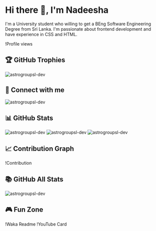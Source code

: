 # Hi there 👋, I'm Nadeesha

I'm a University student who willing to get a BEng Software Engineering Degree from Sri Lanka. I'm passionate about frontend development and have experience in CSS and HTML.

!Profile views

## 🏆 GitHub Trophies

<img src="https://github-profile-trophy.vercel.app/?username=astrogroupsl-dev" alt="astrogroupsl-dev">

## 🔗 Connect with me

<img src="https://img.shields.io/twitter/url?url=https%3A%2F%2Ftwitter.com%2FNadeesh78909401" alt="astrogroupsl-dev">

## 📊 GitHub Stats

<img src="https://github-readme-stats.vercel.app/api/top-langs?username=astrogroupsl-dev&show_icons=true&locale=en&layout=compact" alt="astrogroupsl-dev">
<img src="https://github-readme-stats.vercel.app/api?username=astrogroupsl-dev&show_icons=true&locale=en" alt="astrogroupsl-dev">
<img src="https://github-readme-streak-stats.herokuapp.com/?user=astrogroupsl-dev&" alt="astrogroupsl-dev">

## 📈 Contribution Graph

!Contribution

## 📚 GitHub All Stats

<img src="https://myreadme.vercel.app/api/embed/astrogroupsl-dev?panels=userstatistics,toprepositories,toplanguages,commitgraph" alt="astrogroupsl-dev">

## 🎮 Fun Zone

!Waka Readme
!YouTube Card
